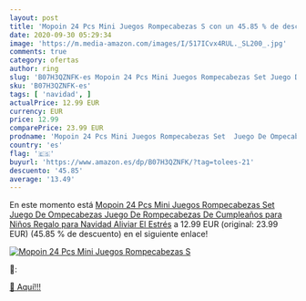 ```yaml
---
layout: post
title: 'Mopoin 24 Pcs Mini Juegos Rompecabezas S con un 45.85 % de descuento'
date: 2020-09-30 05:29:34
image: 'https://m.media-amazon.com/images/I/517ICvx4RUL._SL200_.jpg'
comments: true
category: ofertas
author: ring
slug: 'B07H3QZNFK-es Mopoin 24 Pcs Mini Juegos Rompecabezas Set Juego De...'
sku: 'B07H3QZNFK-es'
tags: [ 'navidad', ]
actualPrice: 12.99 EUR
currency: EUR
price: 12.99
comparePrice: 23.99 EUR
prodname: 'Mopoin 24 Pcs Mini Juegos Rompecabezas Set  Juego De Ompecabezas  Juego De Rompecabezas De Cumpleaños para Niños  Regalo para Navidad  Aliviar El Estrés'
country: 'es'
flag: '🇪🇸'
buyurl: 'https://www.amazon.es/dp/B07H3QZNFK/?tag=tolees-21'
descuento: '45.85'
average: '13.49'
---
```


En este momento está [Mopoin 24 Pcs Mini Juegos Rompecabezas Set  Juego De Ompecabezas  Juego De Rompecabezas De Cumpleaños para Niños  Regalo para Navidad  Aliviar El Estrés](https://www.amazon.es/dp/B07H3QZNFK/?tag=tolees-21) a 12.99 EUR (original: 23.99 EUR) (45.85 %  de descuento) en el siguiente enlace!

[![Mopoin 24 Pcs Mini Juegos Rompecabezas S](https://m.media-amazon.com/images/I/517ICvx4RUL._SL200_.jpg)](https://www.amazon.es/dp/B07H3QZNFK/?tag=tolees-21)

🔎:


[🛒 Aquí!!!](https://www.amazon.es/dp/B07H3QZNFK/?tag=tolees-21)
